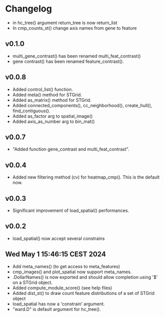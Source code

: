# Changelog

* in hc_tree() argument return_tree is now return_list
* In cmp_counts_st() change axis names from gene to feature

## v0.1.0

* multi_gene_contrast() has been renamed multi_feat_contrast()
* gene contrast() has been renamed feature_contrast().

## v0.0.8

* Added control_list() function.
* Added meta() method for STGrid.
* Added as_matrix() method for STGrid.
* Added connected_components(), cc_neighborhood(), create_hull(), find_contiguous().
* Added as_factor arg to spatial_image()
* Added axis_as_number arg to bin_mat()

## v0.0.7

* "Added function gene_contrast and multi_feat_contrast".

## v0.0.4

* Added new filtering method (cv) for heatmap_cmp(). This is the default now.


## v0.0.3

* Significant improvement of load_spatial() performances.

## v0.0.2

* load_spatial() now accept several constrains

## Wed May  1 15:46:15 CEST 2024

* Add meta_names() (to get access to meta_features)
* cmp_images() and plot_spatial now support meta_names.
* .DollarNames() is now exported and should allow completion using '$' on a STGrid object.
* Added compute_module_score() (see help files)
* Added dist_st() to draw count feature distributions of a set of STGrid object
* load_spatial has now a 'constrain' argument.
* "ward.D" is default argument for hc_tree().
